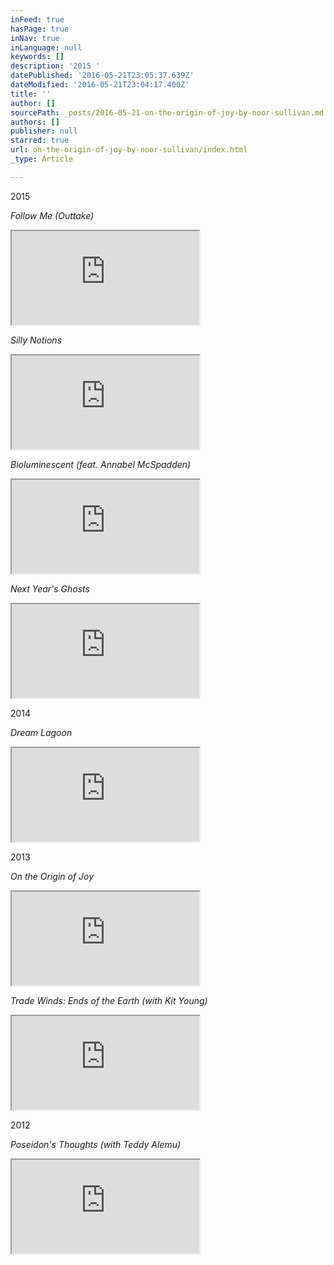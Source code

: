 ```yaml
---
inFeed: true
hasPage: true
inNav: true
inLanguage: null
keywords: []
description: '2015 '
datePublished: '2016-05-21T23:05:37.639Z'
dateModified: '2016-05-21T23:04:17.400Z'
title: ''
author: []
sourcePath: _posts/2016-05-21-on-the-origin-of-joy-by-noor-sullivan.md
authors: []
publisher: null
starred: true
url: on-the-origin-of-joy-by-noor-sullivan/index.html
_type: Article

---
```

2015 

_Follow Me (Outtake)_

<iframe src="https://bandcamp.com/EmbeddedPlayer/track=3986877415/size=large/bgcol=ffffff/linkcol=333333/tracklist=false/artwork=small/transparent=true/" style=""><a href="http://noornavillus.bandcamp.com/track/follow-me-outtake">Follow Me (Outtake) by Noor Navillus</a></iframe>

_Silly Notions_

<iframe src="https://bandcamp.com/EmbeddedPlayer/album=1985199373/size=large/bgcol=ffffff/linkcol=333333/artwork=small/transparent=true/" style=""><a href="http://noornavillus.bandcamp.com/album/silly-notions">Silly Notions by Noor Navillus</a></iframe>

_Bioluminescent (feat. Annabel McSpadden)_

<iframe src="https://bandcamp.com/EmbeddedPlayer/track=1012186734/size=large/bgcol=ffffff/linkcol=333333/tracklist=false/artwork=small/transparent=true/" style=""><a href="http://noornavillus.bandcamp.com/track/bioluminescent-feat-noor-navillus">Bioluminescent (feat. Noor Navillus) by Annabel McSpadden and Noor Navillus</a></iframe>

_Next Year's Ghosts_

<iframe src="https://bandcamp.com/EmbeddedPlayer/track=1442761749/size=large/bgcol=ffffff/linkcol=333333/tracklist=false/artwork=small/transparent=true/" style=""><a href="http://noornavillus.bandcamp.com/track/next-years-ghosts">Next Year’s Ghosts by Noor Navillus</a></iframe>

  
  
  
2014 

_Dream Lagoon_

<iframe src="https://bandcamp.com/EmbeddedPlayer/album=2564920760/size=large/bgcol=ffffff/linkcol=333333/artwork=small/transparent=true/" style=""><a href="http://noornavillus.bandcamp.com/album/dream-lagoon">Dream Lagoon by Noor Navillus</a></iframe>

  
  
  
2013 

_On the Origin of Joy_

<iframe src="https://bandcamp.com/EmbeddedPlayer/album=2037321255/size=large/bgcol=ffffff/linkcol=333333/artwork=small/transparent=true/" style=""><a href="http://noorsullivan.bandcamp.com/album/on-the-origin-of-joy">On the Origin of Joy by Noor Sullivan</a></iframe>

_Trade Winds: Ends of the Earth (with Kit Young)_

<iframe src="https://bandcamp.com/EmbeddedPlayer/album=3664736031/size=large/bgcol=ffffff/linkcol=333333/tracklist=false/artwork=small/transparent=true/" style=""><a href="http://noorsullivan.bandcamp.com/album/trade-winds-ends-of-the-earth-with-kit-young">Trade Winds: Ends of the Earth (with Kit Young) by Noor Sullivan</a></iframe>

  
  
  
2012 

_Poseidon's Thoughts (with Teddy Alemu)_

<iframe data-grid-id="7573e7df-f60c-48f7-aa7b-df9f3e9f2136" src="https://bandcamp.com/EmbeddedPlayer/album=2272986950/size=large/bgcol=ffffff/linkcol=333333/artwork=small/transparent=true/" style=""><a href="http://noorsullivan.bandcamp.com/album/poseidons-thoughts-feat-teddy-alemu">Poseidon’s Thoughts (feat. Teddy Alemu) by Noor Sullivan</a></iframe>